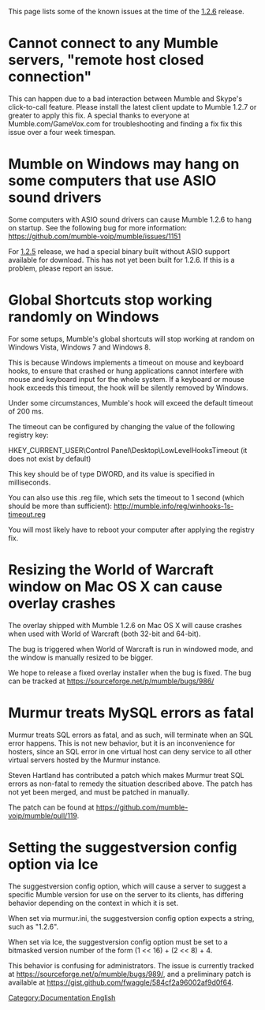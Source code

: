 This page lists some of the known issues at the time of the
[1.2.6](1.2.6 "wikilink") release.

# Cannot connect to any Mumble servers, "remote host closed connection"

This can happen due to a bad interaction between Mumble and Skype's
click-to-call feature. Please install the latest client update to Mumble
1.2.7 or greater to apply this fix. A special thanks to everyone at
Mumble.com/GameVox.com for troubleshooting and finding a fix fix this
issue over a four week timespan.

# Mumble on Windows may hang on some computers that use ASIO sound drivers

Some computers with ASIO sound drivers can cause Mumble 1.2.6 to hang on
startup. See the following bug for more information:
<https://github.com/mumble-voip/mumble/issues/1151>

For [1.2.5](1.2.5 "wikilink") release, we had a special binary built
without ASIO support available for download. This has not yet been built
for 1.2.6. If this is a problem, please report an issue.

# Global Shortcuts stop working randomly on Windows

For some setups, Mumble's global shortcuts will stop working at random
on Windows Vista, Windows 7 and Windows 8.

This is because Windows implements a timeout on mouse and keyboard
hooks, to ensure that crashed or hung applications cannot interfere with
mouse and keyboard input for the whole system. If a keyboard or mouse
hook exceeds this timeout, the hook will be silently removed by Windows.

Under some circumstances, Mumble's hook will exceed the default timeout
of 200 ms.

The timeout can be configured by changing the value of the following
registry key:

HKEY_CURRENT_USER\\Control Panel\\Desktop\\LowLevelHooksTimeout (it
does not exist by default)

This key should be of type DWORD, and its value is specified in
milliseconds.

You can also use this .reg file, which sets the timeout to 1 second
(which should be more than sufficient):
<http://mumble.info/reg/winhooks-1s-timeout.reg>

You will most likely have to reboot your computer after applying the
registry fix.

# Resizing the World of Warcraft window on Mac OS X can cause overlay crashes

The overlay shipped with Mumble 1.2.6 on Mac OS X will cause crashes
when used with World of Warcraft (both 32-bit and 64-bit).

The bug is triggered when World of Warcraft is run in windowed mode, and
the window is manually resized to be bigger.

We hope to release a fixed overlay installer when the bug is fixed. The
bug can be tracked at <https://sourceforge.net/p/mumble/bugs/986/>

# Murmur treats MySQL errors as fatal

Murmur treats SQL errors as fatal, and as such, will terminate when an
SQL error happens. This is not new behavior, but it is an inconvenience
for hosters, since an SQL error in one virtual host can deny service to
all other virtual servers hosted by the Murmur instance.

Steven Hartland has contributed a patch which makes Murmur treat SQL
errors as non-fatal to remedy the situation described above. The patch
has not yet been merged, and must be patched in manually.

The patch can be found at
<https://github.com/mumble-voip/mumble/pull/119>.

# Setting the suggestversion config option via Ice

The suggestversion config option, which will cause a server to suggest a
specific Mumble version for use on the server to its clients, has
differing behavior depending on the context in which it is set.

When set via murmur.ini, the suggestversion config option expects a
string, such as "1.2.6".

When set via Ice, the suggestversion config option must be set to a
bitmasked version number of the form (1 \<\< 16) + (2 \<\< 8) + 4.

This behavior is confusing for administrators. The issue is currently
tracked at <https://sourceforge.net/p/mumble/bugs/989/>, and a
preliminary patch is available at
<https://gist.github.com/fwaggle/584cf2a96002af9d0f64>.

[Category:Documentation
English](Category:Documentation_English "wikilink")